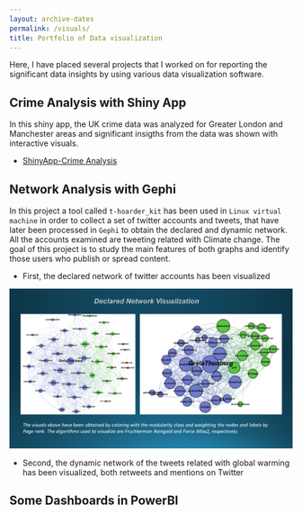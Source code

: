```yaml
---
layout: archive-dates
permalink: /visuals/
title: Portfolio of Data visualization
---
```


Here, I have placed several projects that I worked on for reporting the significant data insights by using various data visualization software.

## Crime Analysis with Shiny App

In this shiny app, the UK crime data was analyzed for Greater London and Manchester areas and significant insigths from the data was shown with interactive visuals.

- [ShinyApp-Crime Analysis](https://l6l43h-belce.shinyapps.io/crime_analysis/)

## Network Analysis with Gephi

In this project a tool called `t-hoarder_kit` has been used in `Linux virtual machine` in order to collect a set of twitter accounts and tweets, that have later been processed in `Gephi` to obtain the declared and dynamic network. All the accounts examined are tweeting related with Climate change.
The goal of this project is to study the main features of both graphs and identify those users who publish or spread content.


- First, the declared network of twitter accounts has been visualized

<img src="/images/gephi_declared.png?raw=true"/>

- Second, the dynamic network of the tweets related with global warming has been visualized, both retweets and mentions on Twitter


## Some Dashboards in PowerBI
